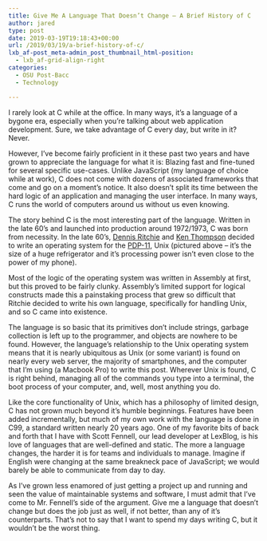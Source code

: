 ```yaml
---
title: Give Me A Language That Doesn’t Change – A Brief History of C
author: jared
type: post
date: 2019-03-19T19:18:43+00:00
url: /2019/03/19/a-brief-history-of-c/
lxb_af-post_meta-admin_post_thumbnail_html-position:
  - lxb_af-grid-align-right
categories:
  - OSU Post-Bacc
  - Technology

---
```

I rarely look at C while at the office. In many ways, it&#8217;s a language of a bygone era, especially when you&#8217;re talking about web application development. Sure, we take advantage of C every day, but write in it? Never.

However, I&#8217;ve become fairly proficient in it these past two years and have grown to appreciate the language for what it is: Blazing fast and fine-tuned for several specific use-cases. Unlike JavaScript (my language of choice while at work), C does not come with dozens of associated frameworks that come and go on a moment&#8217;s notice. It also doesn&#8217;t split its time between the hard logic of an application and managing the user interface. In many ways, C runs the world of computers around us without us even knowing.

The story behind C is the most interesting part of the language. Written in the late 60&#8217;s and launched into production around 1972/1973, C was born from necessity. In the late 60&#8217;s, [Dennis Ritchie][1] and [Ken Thompson][2] decided to write an operating system for the [PDP-11][3], Unix (pictured above &#8211; it&#8217;s the size of a huge refrigerator and it&#8217;s processing power isn&#8217;t even close to the power of my phone).

<!--more-->

Most of the logic of the operating system was written in Assembly at first, but this proved to be fairly clunky. Assembly&#8217;s limited support for logical constructs made this a painstaking process that grew so difficult that Ritchie decided to write his own language, specifically for handling Unix, and so C came into existence.

The language is so basic that its primitives don&#8217;t include strings, garbage collection is left up to the programmer, and objects are nowhere to be found. However, the language&#8217;s relationship to the Unix operating system means that it is nearly ubiquitous as Unix (or some variant) is found on nearly every web server, the majority of smartphones, and the computer that I&#8217;m using (a Macbook Pro) to write this post. Wherever Unix is found, C is right behind, managing all of the commands you type into a terminal, the boot process of your computer, and, well, most anything you do.

Like the core functionality of Unix, which has a philosophy of limited design, C has not grown much beyond it&#8217;s humble beginnings. Features have been added incrementally, but much of my own work with the language is done in C99, a standard written nearly 20 years ago. One of my favorite bits of back and forth that I have with Scott Fennell, our lead developer at LexBlog, is his love of languages that are well-defined and static. The more a language changes, the harder it is for teams and individuals to manage. Imagine if English were changing at the same breakneck pace of JavaScript; we would barely be able to communicate from day to day.

As I&#8217;ve grown less enamored of just getting a project up and running and seen the value of maintainable systems and software, I must admit that I&#8217;ve come to Mr. Fennell&#8217;s side of the argument. Give me a language that doesn&#8217;t change but does the job just as well, if not better, than any of it&#8217;s counterparts. That&#8217;s not to say that I want to spend my days writing C, but it wouldn&#8217;t be the worst thing.

 [1]: https://en.wikipedia.org/wiki/Dennis_Ritchie
 [2]: https://en.wikipedia.org/wiki/Ken_Thompson
 [3]: https://en.wikipedia.org/wiki/PDP-11